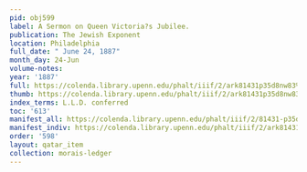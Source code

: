 ```yaml
---
pid: obj599
label: A Sermon on Queen Victoria?s Jubilee.
publication: The Jewish Exponent
location: Philadelphia
full_date: " June 24, 1887"
month_day: 24-Jun
volume-notes:
year: '1887'
full: https://colenda.library.upenn.edu/phalt/iiif/2/ark81431p35d8nw83%2FSHA256E-s6974412--346fc6321e08eee4276dd4ec0f8a34e3022ed6d7ac303ecd3b4f714eeff5b606.jpeg/full/3500,/0/default.jpg
thumb: https://colenda.library.upenn.edu/phalt/iiif/2/ark81431p35d8nw83%2FSHA256E-s6974412--346fc6321e08eee4276dd4ec0f8a34e3022ed6d7ac303ecd3b4f714eeff5b606.jpeg/full/!200,200/0/default.jpg
index_terms: L.L.D. conferred
toc: '613'
manifest_all: https://colenda.library.upenn.edu/phalt/iiif/2/81431-p35d8nw83/manifest
manifest_indiv: https://colenda.library.upenn.edu/phalt/iiif/2/ark81431p35d8nw83%2FSHA256E-s6974412--346fc6321e08eee4276dd4ec0f8a34e3022ed6d7ac303ecd3b4f714eeff5b606.jpeg
order: '598'
layout: qatar_item
collection: morais-ledger
---
```

